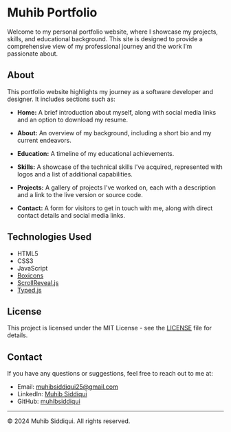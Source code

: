 # Muhib Portfolio

Welcome to my personal portfolio website, where I showcase my projects, skills, and educational background. This site is designed to provide a comprehensive view of my professional journey and the work I’m passionate about.


## About

This portfolio website highlights my journey as a software developer and designer. It includes sections such as:

- **Home:** A brief introduction about myself, along with social media links and an option to download my resume.
  
- **About:** An overview of my background, including a short bio and my current endeavors.
  
- **Education:** A timeline of my educational achievements.
  
- **Skills:** A showcase of the technical skills I've acquired, represented with logos and a list of additional capabilities.
  
- **Projects:** A gallery of projects I've worked on, each with a description and a link to the live version or source code.
  
- **Contact:** A form for visitors to get in touch with me, along with direct contact details and social media links.

## Technologies Used

- HTML5
- CSS3
- JavaScript
- [Boxicons](https://boxicons.com/)
- [ScrollReveal.js](https://scrollrevealjs.org/)
- [Typed.js](https://github.com/mattboldt/typed.js/)


## License

This project is licensed under the MIT License - see the [LICENSE](LICENSE) file for details.

## Contact

If you have any questions or suggestions, feel free to reach out to me at:

- Email: [muhibsiddiqui25@gmail.com](mailto:muhibsiddiqui25@gmail.com)
- LinkedIn: [Muhib Siddiqui](https://www.linkedin.com/in/muhib-siddiqui-6a7b3b281/)
- GitHub: [muhibsiddiqui](https://github.com/muhibsiddiqui)


---

© 2024 Muhib Siddiqui. All rights reserved.
  
